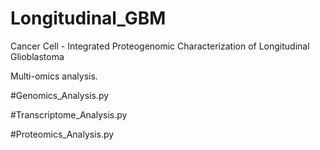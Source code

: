 # Longitudinal_GBM
Cancer Cell -  Integrated Proteogenomic Characterization of Longitudinal Glioblastoma

Multi-omics analysis.

#Genomics_Analysis.py  

#Transcriptome_Analysis.py  

#Proteomics_Analysis.py

